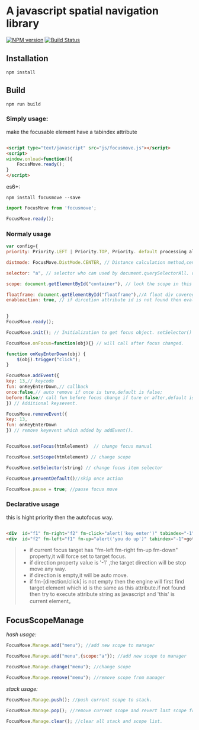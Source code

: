 # A javascript spatial navigation library

[![NPM version](https://img.shields.io/npm/v/focusmove.svg?style=flat)](https://www.npmjs.org/package/focusmove) [![Build Status](https://travis-ci.org/ShawnLee2018/FocusMove.js.svg?branch=master)](https://travis-ci.org/ShawnLee2018/FocusMove.js)

## Installation

`npm install`

## Build

`npm run build`
 

 ### Simply usage:

 make the focusable element have a tabindex attribute 
 
 ```html
 
 <script type="text/javascript" src="js/focusmove.js"></script>
 <script>
 window.onload=function(){
     FocusMove.ready();
 }
 </script>
 
 ```
 es6+:
 
 `npm install focusmove --save`
 
 ```javascript
 import FocusMove from 'focusmove';
 
 FocusMove.ready();
 ```
 

### Normaly usage

```javascript
var config={
priority: Priority.LEFT | Priority.TOP, Priority. default processing all.Multiple values can be connected by '|' , e.g. Priority.LEFT | Priority.TOP. when it have Priority.CONTAIN  the other four properties is invalid.

distmode: FocusMove.DistMode.CENTER, // Distance calculation method,center or edge.default is FocusMove.DistMode.EDGE.

selector: "a", // selector who can used by document.querySelectorAll. default is "[tabindex]"

scope: document.getElementById("container"), // lock the scope in this htmlelement.

floatframe: document.getElementById("floatframe"),//A float div covered on the focus element if necessary.
enableaction: true, // if dircetion attribute id is not found then eval dirction string and focus attribute as script.      
       

}
FocusMove.ready(); 

```
```javascript
FocusMove.init(); // Initialization to get focus object. setSelector() and ready() will call this function,you don't have to call it manually.This function will be set the first element to be focused.
```
```javascript
FocusMove.onFocus=function(obj){} // will call after focus changed.
```

```javascript
function onKeyEnterDown(obj) {
    $(obj).trigger("click");
}

FocusMove.addEvent({
key: 13,// keycode
fun: onKeyEnterDown,// callback
once:false,// auto remove if once is ture,default is false;
before:false// call fun before focus change if ture or after,default is false
}) // Additional keysevent.

FocusMove.removeEvent({
key: 13,
fun: onKeyEnterDown
}) // remove keyevent which added by addEvent().

```
```javascript

FocusMove.setFocus(htmlelement)  // change focus manual

FocusMove.setScope(htmlelement) // change scope

FocusMove.setSelector(string) // change focus item selector 

FocusMove.preventDefault()//skip once action

FocusMove.pause = true; //pause focus move

```
 
### Declarative usage

this is hight priority then the autofocus way.

```html

<div  id="f1" fm-right="f2" fm-click="alert('key enter')" tabindex="-1">goto world</div>
<div  id="f2" fm-left="f1" fm-up="alert('you do up')" tabindex="-1">goto world</div>

```


>* if current focus target has "fm-left fm-right fm-up fm-down" property,it will force set to target  focus.
>* if direction property value is '-1' ,the target direction  will be stop move any way.
>* if direction is empty,it will be auto move.
>* if fm-[direction/click] is not empty then the engine will first find target element which id is the same as this attribute.if not found then try to execute attribute string as javascript and 'this' is current element。

## FocusScopeManage 

*hash usage:*

```javascript
FocusMove.Manage.add("menu"); //add new scope to manager

FocusMove.Manage.add("menu",{scope:"a"}); //add new scope to manager

FocusMove.Manage.change("menu"); //change scope

FocusMove.Manage.remove("menu"); //remove scope from manager
```

*stack usage:*

```javascript
FocusMove.Manage.push(); //push current scope to stack.

FocusMove.Manage.pop(); //remove current scope and revert last scope from stack.

FocusMove.Manage.clear(); //clear all stack and scope list.
```


